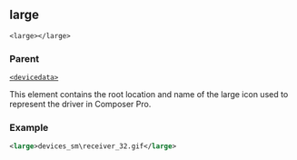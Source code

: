 ## large

`<large></large>`


### Parent

[`<devicedata>`][1]


This element contains the root location and name of the large icon used to represent the driver in Composer Pro.


### Example

```xml
<large>devices_sm\receiver_32.gif</large>
```





[1]:	https://snap-one.github.io/docs-driverworks-xml/#devicedata
